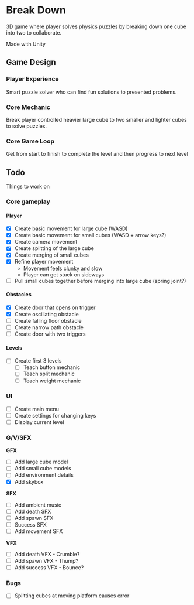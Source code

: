 # Break Down
3D game where player solves physics puzzles by breaking down one cube into two to collaborate.

Made with Unity

## Game Design
### Player Experience
Smart puzzle solver who can find fun solutions to presented problems.

### Core Mechanic
Break player controlled heavier large cube to two smaller and lighter cubes to solve puzzles.

### Core Game Loop
Get from start to finish to complete the level and then progress to next level


## Todo
Things to work on

### Core gameplay

#### Player
- [x] Create basic movement for large cube (WASD)
- [x] Create basic movement for small cubes (WASD + arrow keys?)
- [x] Create camera movement
- [x] Create splitting of the large cube
- [x] Create merging of small cubes
- [x] Refine player movement
    - Movement feels clunky and slow
    - Player can get stuck on sideways
- [ ] Pull small cubes together before merging into large cube (spring joint?)

#### Obstacles
- [x] Create door that opens on trigger
- [x] Create oscillating obstacle
- [ ] Create falling floor obstacle
- [ ] Create narrow path obstacle
- [ ] Create door with two triggers

#### Levels
- [ ] Create first 3 levels
  - [ ] Teach button mechanic
  - [ ] Teach split mechanic
  - [ ] Teach weight mechanic 

### UI
- [ ] Create main menu
- [ ] Create settings for changing keys
- [ ] Display current level

### G/V/SFX

**GFX**
- [ ] Add large cube model
- [ ] Add small cube models
- [ ] Add environment details
- [x] Add skybox

**SFX**
- [ ] Add ambient music
- [ ] Add death SFX
- [ ] Add spawn SFX
- [ ] Success SFX
- [ ] Add movement SFX 

**VFX**
- [ ] Add death VFX - Crumble?
- [ ] Add spawn VFX - Thump?
- [ ] Add success VFX - Bounce?

### Bugs
- [ ] Splitting cubes at moving platform causes error